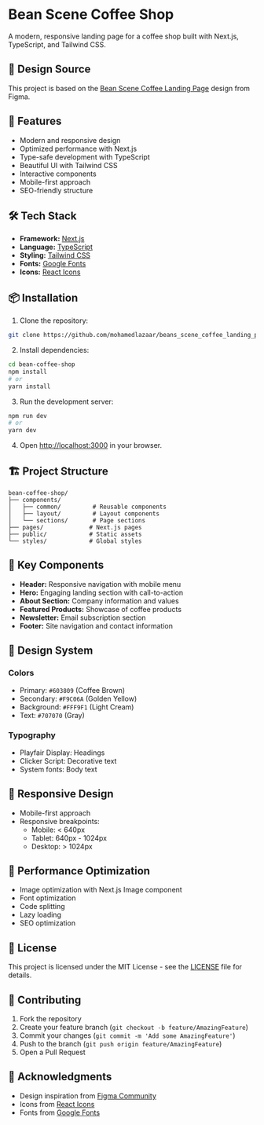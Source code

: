 # Bean Scene Coffee Shop

A modern, responsive landing page for a coffee shop built with Next.js, TypeScript, and Tailwind CSS.

## 🎨 Design Source
This project is based on the [Bean Scene Coffee Landing Page](https://www.figma.com/design/W8kicLtgIugZf5WPkjjgJS/Bean-Scene-Coffee-Landingpage--Community-?node-id=1-4&t=YqWW7ziwF7vS3fnD-0) design from Figma.

## 🚀 Features

- Modern and responsive design
- Optimized performance with Next.js
- Type-safe development with TypeScript
- Beautiful UI with Tailwind CSS
- Interactive components
- Mobile-first approach
- SEO-friendly structure

## 🛠️ Tech Stack

- **Framework:** [Next.js](https://nextjs.org/)
- **Language:** [TypeScript](https://www.typescriptlang.org/)
- **Styling:** [Tailwind CSS](https://tailwindcss.com/)
- **Fonts:** [Google Fonts](https://fonts.google.com/)
- **Icons:** [React Icons](https://react-icons.github.io/react-icons/)

## 📦 Installation

1. Clone the repository:
```bash
git clone https://github.com/mohamedlazaar/beans_scene_coffee_landing_page.git
```

2. Install dependencies:
```bash
cd bean-coffee-shop
npm install
# or
yarn install
```

3. Run the development server:
```bash
npm run dev
# or
yarn dev
```

4. Open [http://localhost:3000](http://localhost:3000) in your browser.

## 🏗️ Project Structure

```
bean-coffee-shop/
├── components/
│   ├── common/         # Reusable components
│   ├── layout/         # Layout components
│   └── sections/       # Page sections
├── pages/             # Next.js pages
├── public/            # Static assets
└── styles/            # Global styles
```

## 🎯 Key Components

- **Header:** Responsive navigation with mobile menu
- **Hero:** Engaging landing section with call-to-action
- **About Section:** Company information and values
- **Featured Products:** Showcase of coffee products
- **Newsletter:** Email subscription section
- **Footer:** Site navigation and contact information

## 🎨 Design System

### Colors
- Primary: `#603809` (Coffee Brown)
- Secondary: `#F9C06A` (Golden Yellow)
- Background: `#FFF9F1` (Light Cream)
- Text: `#707070` (Gray)

### Typography
- Playfair Display: Headings
- Clicker Script: Decorative text
- System fonts: Body text

## 📱 Responsive Design

- Mobile-first approach
- Responsive breakpoints:
  - Mobile: < 640px
  - Tablet: 640px - 1024px
  - Desktop: > 1024px

## 🚀 Performance Optimization

- Image optimization with Next.js Image component
- Font optimization
- Code splitting
- Lazy loading
- SEO optimization

## 📝 License

This project is licensed under the MIT License - see the [LICENSE](LICENSE) file for details.

## 👥 Contributing

1. Fork the repository
2. Create your feature branch (`git checkout -b feature/AmazingFeature`)
3. Commit your changes (`git commit -m 'Add some AmazingFeature'`)
4. Push to the branch (`git push origin feature/AmazingFeature`)
5. Open a Pull Request

## 🙏 Acknowledgments

- Design inspiration from [Figma Community](https://www.figma.com/community)
- Icons from [React Icons](https://react-icons.github.io/react-icons/)
- Fonts from [Google Fonts](https://fonts.google.com/)
